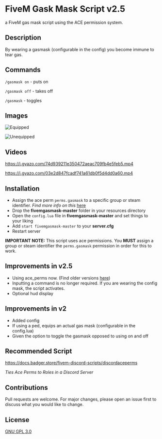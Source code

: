 # FiveM Gask Mask Script v2.5
a FiveM gas mask script using the ACE permission system.

## Description
By wearing a gasmask (configurable in the config) you become immune to tear gas. 

## Commands
`/gasmask on` - puts on

`/gasmask off` - takes off

`/gasmask` - toggles

## Images
![Equipped](https://cdn.discordapp.com/attachments/695031619819536565/786382849699741716/gasmask1.PNG)

![Unequipped](https://cdn.discordapp.com/attachments/695031619819536565/786383093165850654/gasmask2.PNG)

## Videos
https://i.gyazo.com/74d939211e350472aeac709fb4e5feb5.mp4

https://i.gyazo.com/03e2d847fcadf741a61db0f5d4dd0a60.mp4

## Installation
* Assign the ace perm `perms.gasmask` to a specific group or steam identifier. 
*Find more info on this* [here](https://docs.badger.store/fivem-general-help/ace-permissions)
* Drop the **fivemgasmask-master** folder in your resources directory
* Open the `config.lua` file in **fivemgasmask-master** and set things to your liking
* Add `start fivemgasmask-master` to your **server.cfg**
* Restart server

**IMPORTANT NOTE:** This script uses ace permissions. You **MUST** assign a group or steam identifier the `perms.gasmask` permission in order for this to work.

## Improvements in v2.5
* Using ace_perms now. (Find older versions [here](https://github.com/JellyJamm/fivemgasmask/releases))
* Inputting a command is no longer required. If you are wearing the config mask, the script activates.
* Optional hud display

## Improvements in v2
* Added config
* If using a ped, equips an actual gas mask (configurable in the config.lua)
* Given the option to toggle the gasmask opposed to using on and off 

## Recommended Script
https://docs.badger.store/fivem-discord-scripts/discordaceperms

*Ties Ace Perms to Roles in a Discord Server*

## Contributions
Pull requests are welcome. For major changes, please open an issue first to discuss what you would like to change.

## License
[GNU GPL 3.0](https://github.com/JellyJamm/disablecombatroll/blob/main/LICENSE)
